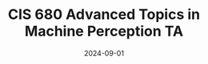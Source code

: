 ---
title: "CIS 680 Advanced Topics in Machine Perception TA"
collection: teaching
type: "Teaching Assistant"
permalink: /teaching/2024-fall-teaching-1
date: 2024-09-01
---